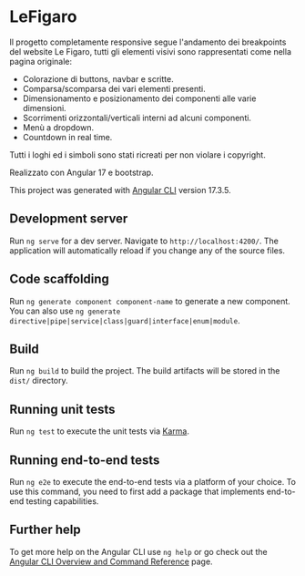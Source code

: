 # LeFigaro

Il progetto completamente responsive segue l'andamento dei breakpoints del website Le Figaro, tutti gli elementi visivi sono rappresentati come nella pagina originale:
- Colorazione di buttons, navbar e scritte.
- Comparsa/scomparsa dei vari elementi presenti.
- Dimensionamento e posizionamento dei componenti alle varie dimensioni.
- Scorrimenti orizzontali/verticali interni ad alcuni componenti.
- Menù a dropdown.
- Countdown in real time.

Tutti i loghi ed i simboli sono stati ricreati per non violare i copyright.

Realizzato con Angular 17 e bootstrap.

This project was generated with [Angular CLI](https://github.com/angular/angular-cli) version 17.3.5.

## Development server

Run `ng serve` for a dev server. Navigate to `http://localhost:4200/`. The application will automatically reload if you change any of the source files.

## Code scaffolding

Run `ng generate component component-name` to generate a new component. You can also use `ng generate directive|pipe|service|class|guard|interface|enum|module`.

## Build

Run `ng build` to build the project. The build artifacts will be stored in the `dist/` directory.

## Running unit tests

Run `ng test` to execute the unit tests via [Karma](https://karma-runner.github.io).

## Running end-to-end tests

Run `ng e2e` to execute the end-to-end tests via a platform of your choice. To use this command, you need to first add a package that implements end-to-end testing capabilities.

## Further help

To get more help on the Angular CLI use `ng help` or go check out the [Angular CLI Overview and Command Reference](https://angular.io/cli) page.
